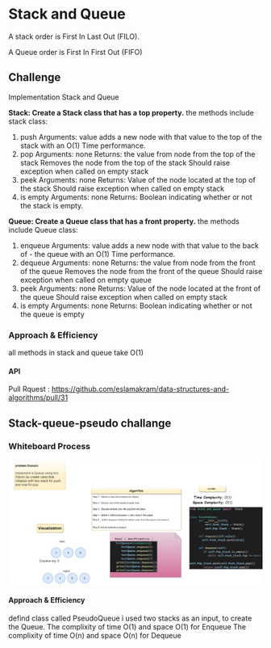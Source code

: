 # Stack and Queue

A stack  order is First In Last Out (FILO).

A Queue order is First In First Out (FIFO)

## Challenge

Implementation Stack and Queue

**Stack: Create a Stack class that has a top property.**
the methods include stack class:

1. push
    Arguments: value
    adds a new node with that value to the top of the stack with an O(1) Time performance.
2. pop
    Arguments: none
    Returns: the value from node from the top of the stack
    Removes the node from the top of the stack Should raise exception when called on empty stack
3. peek
    Arguments: none
    Returns: Value of the node located at the top of the stack
    Should raise exception when called on empty stack
4. is empty
    Arguments: none
    Returns: Boolean indicating whether or not the stack is empty.

**Queue: Create a Queue class that has a front property.**
the methods include Queue class:

1. enqueue
    Arguments: value
    adds a new node with that value to the back of - the queue with an O(1) Time performance.
2. dequeue
    Arguments: none
    Returns: the value from node from the front of the queue
    Removes the node from the front of the queue
    Should raise exception when called on empty queue
3. peek
    Arguments: none
    Returns: Value of the node located at the front of the queue
    Should raise exception when called on empty stack
4. is empty
    Arguments: none
    Returns: Boolean indicating whether or not the queue is empty

### Approach & Efficiency

all methods in stack and queue take O(1)

#### API

Pull Rquest : <https://github.com/eslamakram/data-structures-and-algorithms/pull/31>

## Stack-queue-pseudo challange

### Whiteboard Process

![CH11](CH11.png)

#### Approach & Efficiency

defind class called PseudoQueue
i used two stacks as an input, to create the Queue.
The complixity of time O(1) and space O(1) for Enqueue
The complixity of time O(n) and space O(n) for Dequeue

